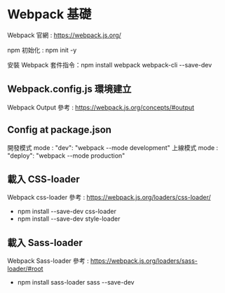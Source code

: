 # Webpack 基礎
Webpack 官網 : https://webpack.js.org/

npm 初始化 : npm init -y

安裝 Webpack 套件指令：npm install webpack webpack-cli --save-dev


## Webpack.config.js 環境建立
Webpack Output 參考 : https://webpack.js.org/concepts/#output

## Config at package.json
開發模式 mode : "dev": "webpack --mode development"
上線模式 mode : "deploy": "webpack --mode production"

## 載入 CSS-loader 
Webpack css-loader 參考 : https://webpack.js.org/loaders/css-loader/
- npm install --save-dev css-loader
- npm install --save-dev style-loader

## 載入 Sass-loader
Webpack Sass-loader 參考 : https://webpack.js.org/loaders/sass-loader/#root
- npm install sass-loader sass --save-dev